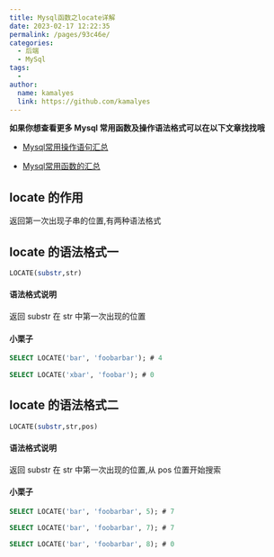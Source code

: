 ```yaml
---
title: Mysql函数之locate详解
date: 2023-02-17 12:22:35
permalink: /pages/93c46e/
categories:
  - 后端
  - MySql
tags:
  - 
author: 
  name: kamalyes
  link: https://github.com/kamalyes
---
```

**如果你想查看更多 Mysql 常用函数及操作语法格式可以在以下文章找找哦**

- [Mysql常用操作语句汇总](./59.Mysql常用操作语句汇总.md)

- [Mysql常用函数的汇总](./01.Mysql常用函数汇总.md)

locate 的作用
----------

返回第一次出现子串的位置,有两种语法格式

locate 的语法格式一
-------------

```sql
LOCATE(substr,str)
```

#### 语法格式说明

返回 substr 在 str 中第一次出现的位置

#### 小栗子

```sql
SELECT LOCATE('bar', 'foobarbar'); # 4
        
SELECT LOCATE('xbar', 'foobar'); # 0
```

locate 的语法格式二
-------------

```sql
LOCATE(substr,str,pos)
```

#### 语法格式说明

返回 substr 在 str 中第一次出现的位置,从 pos 位置开始搜索

#### 小栗子

```sql
SELECT LOCATE('bar', 'foobarbar', 5); # 7

SELECT LOCATE('bar', 'foobarbar', 7); # 7

SELECT LOCATE('bar', 'foobarbar', 8); # 0
```
